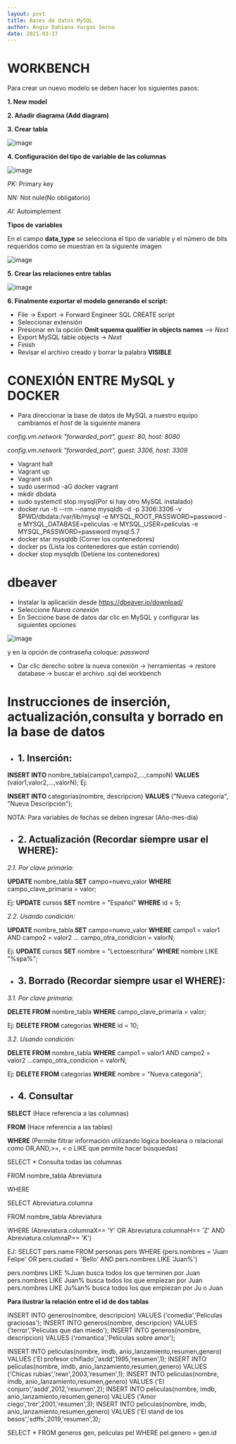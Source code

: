 ```yaml
---
layout: post
title: Bases de datos MySQL
author: Angie Dahiana Vargas Serna
date: 2021-03-27
---
```

 # WORKBENCH
 
Para crear un nuevo modelo se deben hacer los siguientes pasos:

 **1. New model**
 
 **2. Añadir diagrama (Add diagram)**
 
 **3. Crear tabla**
 
 ![image](https://user-images.githubusercontent.com/64289042/112903629-6731f000-90ad-11eb-8d53-b32ac441ad27.png)
 
 **4. Configuración del tipo de variable de las columnas** 

![image](https://user-images.githubusercontent.com/64289042/112903709-82046480-90ad-11eb-8ef5-799a50d69a32.png)

*PK:* Primary key

*NN:* Not nule(No obligatorio) 

*AI:* Autoimplement 
 
**Tipos de variables**

En el campo **data_type** se selecciona el tipo de variable y el número de bits requeridos como se muestran en la siguiente imagen

![image](https://user-images.githubusercontent.com/64289042/112903005-9300a600-90ac-11eb-93f5-5a01d3435244.png)

**5. Crear las relaciones entre tablas**

![image](https://user-images.githubusercontent.com/64289042/112905445-0b1c9b00-90b0-11eb-864a-e35965c0a73b.png)

**6. Finalmente exportar el modelo generando el script:**

- File -> Export -> Forward Engineer SQL CREATE script
- Seleccionar extensión
- Presionar en la opción **Omit squema qualifier in objects names** --> *Next*
- Export MySQL table objects -> *Next*
- Finish
- Revisar el archivo creado y borrar la palabra **VISIBLE** 

# CONEXIÓN ENTRE MySQL y DOCKER

- Para direccionar la base de datos de MySQL a nuestro equipo cambiamos el *host* de la siguiente manera

*config.vm.network "forwarded_port", guest: 80, host: 8080*

*config.vm.network "forwarded_port", guest: 3306, host: 3309*

- Vagrant halt
- Vagrant up
- Vagrant ssh
- sudo usermod -aG docker vagrant 
- mkdir dbdata
- sudo systemctl stop mysql(Por si hay otro MySQL instalado)
- docker run -ti --rm --name mysqldb -d -p 3306:3306 -v $PWD/dbdata:/var/lib/mysql -e MYSQL_ROOT_PASSWORD=password -e MYSQL_DATABASE=peliculas -e MYSQL_USER=peliculas -e MYSQL_PASSWORD=password mysql:5.7
- docker star mysqldb (Correr los contenedores)
- docker ps (Lista los contenedores que están corriendo)
- docker stop mysqldb (Detiene los contenedores)

# dbeaver

- Instalar la aplicación desde https://dbeaver.io/download/ 
- Seleccione *Nueva conexión*
- En Seccione base de datos dar clic en MySQL y configurar las siguientes opciones

![image](https://user-images.githubusercontent.com/64289042/112910284-ae71ae00-90b8-11eb-9079-964e20a877d1.png)

 y en la opción de contraseña coloque: *password*
 - Dar clic derecho sobre la nueva conexión -> herramientas -> restore database ->  buscar el archivo .sql del workbench

# **Instrucciones de inserción, actualización,consulta y borrado en la base de datos**

- ## **1. Inserción:**

**INSERT INTO** nombre_tabla(campo1,campo2,…,campoN) **VALUES** (valor1,valor2,…,valorN);
Ej:

**INSERT INTO** categorias(nombre, descripcion) **VALUES** ("Nueva categoría", "Nueva Descripción");

NOTA: Para variables de fechas se deben ingresar (Año-mes-día)

- ##  **2. Actualización (Recordar siempre usar el WHERE):**

 *2.1. Por clave primaria:*
 
**UPDATE** nombre_tabla **SET** campo=nuevo_valor **WHERE** campo_clave_primaria = valor;

Ej:
**UPDATE** cursos **SET** nombre = "Español" **WHERE** id = 5;

*2.2. Usando condición:*

**UPDATE** nombre_tabla **SET** campo=nuevo_valor **WHERE** campo1 = valor1 AND campo2 = valor2 … campo_otra_condicion = valorN;

Ej:
**UPDATE** cursos **SET** nombre = "Lectoescritura" **WHERE** nombre LIKE "%spa%";


- ## **3. Borrado (Recordar siempre usar el WHERE):**

*3.1. Por clave primaria:*

**DELETE FROM** nombre_tabla **WHERE** campo_clave_primaria = valor;

Ej:
**DELETE FROM** categorias **WHERE** id = 10;

*3.2. Usando condición:*

**DELETE FROM** nombre_tabla **WHERE** campo1 = valor1 AND campo2 = valor2 …campo_otra_condicion = valorN;

Ej:
**DELETE FROM** categorias **WHERE** nombre = "Nueva categoría";

- ## **4. Consultar** 

**SELECT** (Hace referencia a las columnas)

**FROM**  (Hace referencia a las tablas)

**WHERE**  (Permite filtrar información utilizando lógica booleana o relacional como OR,AND,>=, < o LIKE que permite hacer búsquedas)

SELECT  *  Consulta todas las columnas

FROM nombre_tabla Abreviatura

WHERE 

SELECT Abreviatura.columna

FROM nombre_tabla Abreviatura

WHERE (Abreviatura.columnaX== 'Y' OR Abreviatura.columnaH== 'Z' AND Abreviatura.columnaP== 'K')

EJ:
SELECT pers.name
FROM personas pers
WHERE (pers.nombres = 'Juan Felipe' OR pers.ciudad = 'Bello' AND pers.nombres LIKE 'Juan%')

pers.nombres LIKE  %Juan busca todos los que terminen por Juan
pers.nombres LIKE  Juan% busca todos los que empiezan por Juan
pers.nombres LIKE Ju%an% busca todos los que empiezan por Ju o Juan 

**Para ilustrar la relación entre el id de dos tablas**

INSERT INTO generos(nombre, descripcion) VALUES ('comedia','Peliculas graciosas');
INSERT INTO generos(nombre, descripcion) VALUES ('terror','Peliculas que dan miedo');
INSERT INTO generos(nombre, descripcion) VALUES ('romantica','Peliculas sobre amor');

INSERT INTO peliculas(nombre, imdb, anio_lanzamiento,resumen,genero) VALUES ('El profesor chiflado','asdd',1995,'resumen',1);
INSERT INTO peliculas(nombre, imdb, anio_lanzamiento,resumen,genero) VALUES ('Chicas rubias','rewr',2003,'resumen',1);
INSERT INTO peliculas(nombre, imdb, anio_lanzamiento,resumen,genero) VALUES ('El conjuro','asdd',2012,'resumen',2);
INSERT INTO peliculas(nombre, imdb, anio_lanzamiento,resumen,genero) VALUES ('Amor ciego','trer',2001,'resumen',3);
INSERT INTO peliculas(nombre, imdb, anio_lanzamiento,resumen,genero) VALUES ('El stand de los besos','sdffs',2019,'resumen',3);

SELECT *
FROM generos gen, peliculas pel
WHERE pel.genero = gen.id









